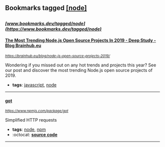 ## Bookmarks tagged [[node]](https://www.bookmarks.dev/search?q=[node])

_<sup><sup>[www.bookmarks.dev/tagged/node](https://www.bookmarks.dev/tagged/node)</sup></sup>_
---
#### [The Most Trending Node.js Open Source Projects In 2019 - Deep Study - Blog Brainhub.eu](https://brainhub.eu/blog/node-js-open-source-projects-2019/)
_<sup>https://brainhub.eu/blog/node-js-open-source-projects-2019/</sup>_

Wondering if you missed out on any hot trends and projects this year? See our post and discover the most trending Node.js open source projects of 2019.
* **tags**: [javascript](../tagged/javascript.md), [node](../tagged/node.md)
---
#### [got](https://www.npmjs.com/package/got)
_<sup>https://www.npmjs.com/package/got</sup>_

Simplified HTTP requests
* **tags**: [node](../tagged/node.md), [npm](../tagged/npm.md)
* :octocat: **[source code](https://github.com/sindresorhus/got)**
---
